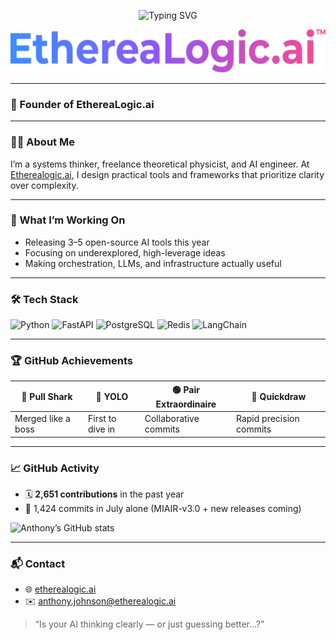 <p align="center">
  <img src="https://readme-typing-svg.herokuapp.com?font=Fira+Code&weight=500&size=24&pause=1000&center=true&vCenter=true&width=435&lines=Hi+there%2C+I'm+Anthony!;is+your+AI+thinking+clearly?;or+just+guessing+better?" alt="Typing SVG" />
</p>

<p align="center">
  <img src="https://raw.githubusercontent.com/etherealogic/etherealogic/main/assets/etherealogic_banner_resized.png" alt="EthereaLogic GitHub Banner" />
</p>

---

### 🧠 Founder of EthereaLogic.ai  


---

### 👨‍💻 About Me
I’m a systems thinker, freelance theoretical physicist, and AI engineer. At [Etherealogic.ai](https://etherealogic.ai), I design practical tools and frameworks that prioritize clarity over complexity.

---

### 🚀 What I’m Working On
- Releasing 3–5 open-source AI tools this year  
- Focusing on underexplored, high-leverage ideas  
- Making orchestration, LLMs, and infrastructure actually useful

---

### 🛠 Tech Stack

![Python](https://img.shields.io/badge/-Python-3776AB?style=flat-square&logo=python&logoColor=white)
![FastAPI](https://img.shields.io/badge/-FastAPI-009688?style=flat-square&logo=fastapi&logoColor=white)
![PostgreSQL](https://img.shields.io/badge/-PostgreSQL-316192?style=flat-square&logo=postgresql&logoColor=white)
![Redis](https://img.shields.io/badge/-Redis-DC382D?style=flat-square&logo=redis&logoColor=white)
![LangChain](https://img.shields.io/badge/-LangChain-FF9900?style=flat-square&logo=langchain&logoColor=white)

---

### 🏆 GitHub Achievements

| 🦈 Pull Shark | 🪩 YOLO | 🟢 Pair Extraordinaire | 🎯 Quickdraw |
|--------------|--------|------------------------|--------------|
| Merged like a boss | First to dive in | Collaborative commits | Rapid precision commits |

---

### 📈 GitHub Activity

- 🗓️ **2,651 contributions** in the past year  
- 🧠 1,424 commits in July alone (MIAIR-v3.0 + new releases coming)

![Anthony’s GitHub stats](https://github-readme-stats.vercel.app/api?username=etherealogic&show_icons=true&theme=tokyonight)

---

### 📬 Contact

- 🌐 [etherealogic.ai](https://etherealogic.ai)  
- ✉️ anthony.johnson@etherealogic.ai  
> “Is your AI thinking clearly — or just guessing better...?”
